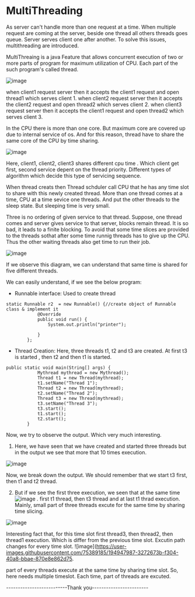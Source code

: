  # MultiThreading

 As server can't handle more than one request at a time. When multiple request are coming at the server, beside one thread all others threads goes queue. Server serves client one after another. To solve this issues, multithreading are introduced. 

 MultiThreaing is a java Feature that allows concurrent execution of two or more parts of program for maximum utilization of CPU. Each part of the such program's called thread. 


![image](https://user-images.githubusercontent.com/75389185/194918739-9c932519-9f92-45fe-8fbb-a54d3b95d4ea.png)

when client1 request server then it accepts the client1 request and open thread1 which serves client 1. 
when client2 request server then it accepts the client2 request and open thread2 which serves client 2.
when client3 request server then it accepts the client1 request and open thread2 which serves client 3.  

In the CPU there is more than one core. But maximum core are covered up due to internal service of os. And for this reason, thread have to share the same core of the CPU by time sharing. 

![image](https://user-images.githubusercontent.com/75389185/194929607-4e679711-fca0-4313-b847-2c5575c5bb9b.png)

Here, client1, client2, client3  shares different cpu time . Which client get first, second service depent on the thread priority. Different types of algorithm which decide this type of servicing sequence. 

When thread creats then Thread schduler call CPU that he has any time slot to share with this newly created thread. More than one thread comes at a time, CPU at a time sevice one threads. And put the other threads to the sleep state. But sleeping time is very small. 

Three is no ordering of given service to that thread. Suppose, one thread comes and server gives service to that server, blocks remain thread. It is so bad, it leads to a finite blocking. To avoid that some time slices are provided to the threads sothat after some time runnig threads has to give up the CPU. Thus the other waiting threads also get time to run their job. 

![image](https://user-images.githubusercontent.com/75389185/194945361-1379a861-229d-4f6a-9dd7-22c15ba37a7e.png)

If we observe this diagram, we can understand that same time is shared for five different threads.

We can easily understand, if we see the below program:

- Runnable interface: Used to create thread
```
static Runnable r2  = new Runnable() {//create object of Runnable  class & implement it
            @Override
            public void run() {
                System.out.println("printer");

            }
        };
```
- Thread Creation: Here, three threads t1, t2 and t3 are created. At first t3 is started , then t2 and then t1 is started. 

```
public static void main(String[] args) {
            Mythread mythread = new Mythread();
            Thread t1 = new Thread(mythread);
            t1.setName("Thread 1");
            Thread t2 = new Thread(mythread);
            t2.setName("Thread 2");
            Thread t3 = new Thread(mythread);
            t3.setName("Thread 3");
            t3.start();
            t1.start();
            t2.start();
        }
```
Now, we try to observe the output. Which very much interesting.
1. Here, we have seen that we have created and started three threads but in the output we see that more that 10 times execution.

![image](https://user-images.githubusercontent.com/75389185/194946739-9a49ef70-b6c7-4461-ad07-779bf3da2632.png)

Now, we break down the output. We should remember that we start t3 first, then t1 and t2 thread.

2.  But if we see the first three execution, we seen that at the same time ![image](https://user-images.githubusercontent.com/75389185/194947515-9c17590a-8da1-4d66-90b2-767d1500e2c3.png) . first t1 thread, then t3 thread and at last t1 thrad execution. Mainly, small part of three threads excute for the same time by sharing time slicing. 

![image](https://user-images.githubusercontent.com/75389185/194947000-104d926f-0e07-4556-9904-8697dcdd17af.png)
 
Interesting fact that, for this time slot first thread3, then thread2, then thread1 execution. Which is differ from the previous time slot. Excutin path changes for every time slot. 
![image](https://user-images.githubusercontent.com/75389185/194947987-3272673b-f304-40a8-bbae-870e8e862d75.

part of every threads execute at the same time by sharing time slot. So, here needs multiple timeslot. Each time, part of threads are excuted. 

--------------------------Thank you------------------------

